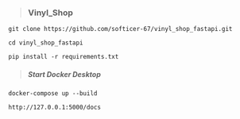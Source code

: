>### Vinyl_Shop

```
git clone https://github.com/softicer-67/vinyl_shop_fastapi.git
```
```
cd vinyl_shop_fastapi
```
```
pip install -r requirements.txt
```
>#####  Start Docker Desktop
```
docker-compose up --build
```
```
http://127.0.0.1:5000/docs
```


